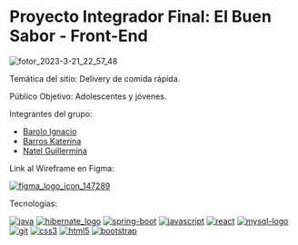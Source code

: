 # Proyecto Integrador Final: El Buen Sabor - Front-End

![fotor_2023-3-21_22_57_48](https://user-images.githubusercontent.com/103141811/226782578-66158746-776a-4628-b278-8b978fa5313a.png)

Temática del sitio: Delivery de comida rápida. 

Público Objetivo: Adolescentes y jóvenes.

Integrantes del grupo: 
- [Barolo Ignacio](https://github.com/IgnacioBarolo)
- [Barros Katerina](https://github.com/KaterinaBarros)
- [Natel Guillermina](https://github.com/guillenatel)

Link al Wireframe en Figma:

[![figma_logo_icon_147289](https://user-images.githubusercontent.com/103141811/225666687-4ce263e2-e8da-4f9f-8a75-2e4152ad2f35.svg)](https://www.figma.com/files/team/1217551669501424491/Metodologia?fuid=1217935974206768035)

Tecnologías:

[![java](https://user-images.githubusercontent.com/103141811/225781658-5ed08f6c-0e3d-49b5-a67a-72db194b8f2a.png)](https://www.java.com/es/)
[![hibernate_logo](https://user-images.githubusercontent.com/103141811/225782382-17012201-cce9-488d-9df8-78b6865f7b59.png)](https://hibernate.org/)
[![spring-boot](https://user-images.githubusercontent.com/103141811/225782217-3370bdd9-bc70-4faa-a275-3b67c16e715c.png)](https://spring.io/)
[![javascript](https://user-images.githubusercontent.com/103141811/225782241-0c9fde9a-d28e-480d-aba5-a7a1039cd437.png)](https://developer.mozilla.org/en-US/docs/Web/JavaScript)
[![react](https://user-images.githubusercontent.com/103141811/225781326-385f1423-29fc-44bf-88d4-7c2e5929f603.png)](https://react.dev/)
[![mysql-logo](https://user-images.githubusercontent.com/103141811/225782437-9acd133a-489e-4272-83a8-d2c2d494e33b.png)](https://www.mysql.com/)
[![git](https://user-images.githubusercontent.com/103141811/225782811-b35f8287-d128-4cdf-9788-8c61d9732eb1.png)](https://git-scm.com/)
[![css3](https://user-images.githubusercontent.com/103141811/225782815-b7f4b990-f8da-4cce-9c7d-a72750ad2e2e.png)](https://developer.mozilla.org/es/docs/Web/CSS)
[![html5](https://user-images.githubusercontent.com/103141811/225786922-0b2564c9-6abf-400c-b219-fb5ab358ba9b.png)](https://developer.mozilla.org/es/docs/Web/HTML)
[![bootstrap](https://user-images.githubusercontent.com/103141811/225787186-90800b29-d0c3-4001-ad40-f9ebeaa8fa64.png)](https://getbootstrap.com/)
